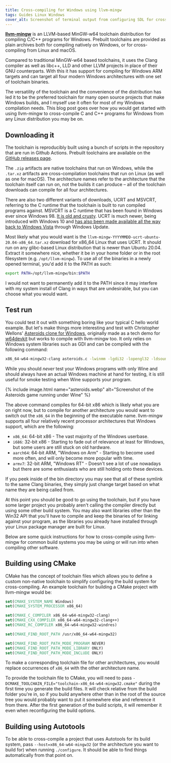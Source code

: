 ```yaml
---
title: Cross-compiling for Windows using llvm-mingw
tags: Guides Linux Windows
cover_alt: Screenshot of terminal output from configuring SDL for crosscompiling using llvm-mingw. The LLVM logo and the MinGW-w64 logo is shown to the right.
---
```


**[llvm-mingw](https://github.com/mstorsjo/llvm-mingw)** is an LLVM-based MinGW-w64 toolchain distribution for compiling C/C++ programs for Windows. Prebuilt toolchains are provided as plain archives both for compiling natively on Windows, or for cross-compiling from Linux and macOS.

Compared to traditional MinGW-w64 based toolchains, it uses the Clang compiler as well as libc++, LLD and other LLVM projects in place of their GNU counterparts. With this it has support for compiling for Windows ARM targets and can target all four modern Windows architectures with one set of toolchain binaries.

<!--more-->

The versatility of the toolchain and the convenience of the distribution has led it to be the preferred toolchain for many open source projects that make Windows builds, and I myself use it often for most of my Windows compilation needs. This blog post goes over how you would get started with using llvm-mingw to cross-compile C and C++ programs for Windows from any Linux distribution you may be on.

## Downloading it
The toolchain is reproducibly built using a bunch of scripts in the repository that are run in Github Actions. Prebuilt toolchains are available on the [GitHub releases page](https://github.com/mstorsjo/llvm-mingw/releases).

The `.zip` artifacts are native toolchains that run on Windows, while the `.tar.xz` artifacts are cross-compilation toolchains that run on Linux (as well as one for macOS). The architecture names refer to the architecture that the toolchain itself can run on, not the builds it can produce &ndash; all of the toolchain downloads can compile for all four architectures.

There are also two different variants of downloads, UCRT and MSVCRT, referring to the C runtime that the toolchain is built to run compiled programs against. MSVCRT is a C runtime that has been found in Windows ever since Windows 98. [It is old and crusty](https://www.msys2.org/docs/environments/#msvcrt-vs-ucrt). UCRT is much newer, being introduced with Windows 10 and [has also been made available all the way back to Windows Vista](https://support.microsoft.com/en-us/topic/update-for-universal-c-runtime-in-windows-c0514201-7fe6-95a3-b0a5-287930f3560c) through Windows Update.

Most likely what you would want is the `llvm-mingw-YYYYMMDD-ucrt-ubuntu-20.04-x86_64.tar.xz` download for x86_64 Linux that uses UCRT. It should run on any glibc-based Linux distribution that is newer than Ubuntu 20.04. Extract it somewhere nice, whether it be in your home folder or in the root filesystem (e.g. `/opt/llvm-mingw`). To use all of the binaries in a newly opened terminal, you'd add it to the PATH as such:

```bash
export PATH=/opt/llvm-mingw/bin:$PATH
```

I would not want to permanently add it to the PATH since it may interfere with my system install of Clang in ways that are undesirable, but you can choose what you would want.

## Test run
You could test it out with something boring like your typical C hello world example. But let's make things more interesting and test with Christopher Wellons' [Asteroids clone for Windows](https://github.com/skeeto/asteroids-demo), originally made as a tech demo for [w64devkit](https://github.com/skeeto/w64devkit) but works to compile with llvm-mingw too. It only relies on Windows system libraries such as GDI and can be compiled with the following command:

```bash
x86_64-w64-mingw32-clang asteroids.c -lwinmm -lgdi32 -lopengl32 -ldsound -mwindows -o asteroids
```

While you should *never* test your Windows programs with only Wine and should always have an actual Windows machine at hand for testing, it is still useful for smoke testing when Wine supports your program.

{% include image.html
	name="asteroids.webp"
	alt="Screenshot of the Asteroids game running under Wine" %}

The above command compiles for 64-bit x86 which is likely what you are on right now, but to compile for another architecture you would want to switch out the `x86_64` in the beginning of the executable name. llvm-mingw supports all four relatively recent processor architectures that Windows support, which are the following:

- `x86_64`: 64-bit x86 - The vast majority of the Windows userbase.
- `i686`: 32-bit x86 - Starting to fade out of relevance at least for Windows, but some users are still stuck on old hardware.
- `aarch64`: 64-bit ARM, "Windows on Arm" - Starting to become used more often, and will only become more popular with time.
- `armv7`: 32-bit ARM, "Windows RT" - Doesn't see a lot of use nowadays but there are some enthusiasts who are still holding onto these devices.

If you peek inside of the bin directory you may see that all of these symlink to the same Clang binaries, they simply just change target based on what name they are being called from.

At this point you should be good to go using the toolchain, but if you have some larger project you probably aren't calling the compiler directly but using some other build system. You may also want libraries other than the Win32 API that you'll have to compile and keep the binaries of for linking against your program, as the libraries you already have installed through your Linux package manager are built for Linux.

Below are some quick instructions for how to cross-compile using llvm-mingw for common build systems you may be using or will run into when compiling other software.

## Building using CMake
CMake has the concept of toolchain files which allows you to define a custom non-native toolchain to simplify configuring the build system for cross-compiling. An example toolchain for building a CMake project with llvm-mingw would be:

```cmake
set(CMAKE_SYSTEM_NAME Windows)
set(CMAKE_SYSTEM_PROCESSOR x86_64)

set(CMAKE_C_COMPILER x86_64-w64-mingw32-clang)
set(CMAKE_CXX_COMPILER x86_64-w64-mingw32-clang++)
set(CMAKE_RC_COMPILER x86_64-w64-mingw32-windres)

set(CMAKE_FIND_ROOT_PATH /usr/x86_64-w64-mingw32)

set(CMAKE_FIND_ROOT_PATH_MODE_PROGRAM NEVER)
set(CMAKE_FIND_ROOT_PATH_MODE_LIBRARY ONLY)
set(CMAKE_FIND_ROOT_PATH_MODE_INCLUDE ONLY)
```

To make a corresponding toolchain file for other architectures, you would replace occurrences of `x86_64` with the other architecture name.

To provide the toolchain file to CMake, you will need to pass `-DCMAKE_TOOLCHAIN_FILE="toolchain-x86_64-w64-mingw32.cmake"` during the first time you generate the build files. It will check relative from the build folder you're in, so if you build anywhere other than in the root of the source tree you would probably want to put it somewhere else and reference it from there. After the first generation of the build scripts, it will remember it even when reconfiguring the build options.

## Building using Autotools
To be able to cross-compile a project that uses Autotools for its build system, pass `--host=x86_64-w64-mingw32` (or the architecture you want to build for) when running `./configure`. It should be able to find things automatically from that point on.
